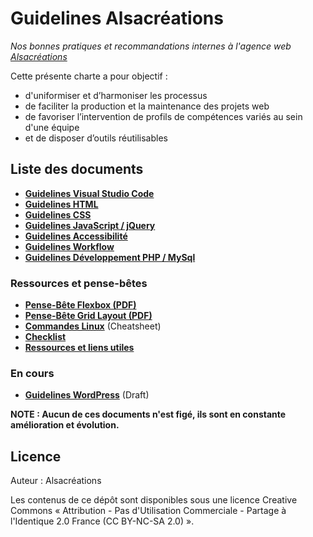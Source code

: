 # Guidelines Alsacréations

_Nos bonnes pratiques et recommandations internes à l'agence web [Alsacréations](http://www.alsacreations.fr)_

Cette présente charte a pour objectif :

* d'uniformiser et d’harmoniser les processus
* de faciliter la production et la maintenance des projets web
* de favoriser l’intervention de profils de compétences variés au sein d'une équipe
* et de disposer d’outils réutilisables

## Liste des documents

* [**Guidelines Visual Studio Code**](Guidelines-VScode.md)
* [**Guidelines HTML**](Guidelines-HTML.md)
* [**Guidelines CSS**](Guidelines-CSS.md)
* [**Guidelines JavaScript / jQuery**](Guidelines-JavaScript.md)
* [**Guidelines Accessibilité**](Guidelines-Accessibilite.md)
* [**Guidelines Workflow**](Guidelines-Workflow.md)
* [**Guidelines Développement PHP / MySql**](Guidelines-Developpement-PHP.md)

### Ressources et pense-bêtes

* [**Pense-Bête Flexbox (PDF)**](https://github.com/alsacreations/guidelines/blob/master/flexbox-cheatsheet.pdf)
* [**Pense-Bête Grid Layout (PDF)**](https://github.com/alsacreations/guidelines/blob/master/grid-cheatsheet.pdf)
* [**Commandes Linux**](Commandes-Linux.md) (Cheatsheet)
* [**Checklist**](Checklist.md)
* [**Ressources et liens utiles**](Ressources-liens.md)

### En cours

* [**Guidelines WordPress**](Guidelines-WordPress.md) (Draft)

**NOTE : Aucun de ces documents n'est figé, ils sont en constante amélioration et évolution.**

## Licence

Auteur : Alsacréations

Les contenus de ce dépôt sont disponibles sous une licence Creative Commons « Attribution - Pas d'Utilisation Commerciale - Partage à l'Identique 2.0 France (CC BY-NC-SA 2.0) ».
